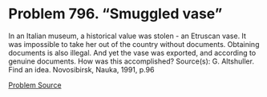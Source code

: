 # Problem 796. “Smuggled vase”

In an Italian museum, a historical value was stolen - an Etruscan vase. It was impossible to take her out of the country without documents. Obtaining documents is also illegal. And yet the vase was exported, and according to genuine documents. How was this accomplished? Source(s): G. Altshuller. Find an idea. Novosibirsk, Nauka, 1991, p.96

[Problem Source](https://www.trizland.ru/tasks/5396/)